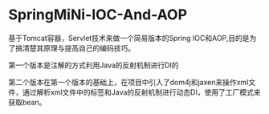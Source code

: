 # SpringMiNi-IOC-And-AOP
基于Tomcat容器，Servlet技术来做一个简易版本的Spring IOC和AOP,目的是为了搞清楚其原理与提高自己的编码技巧。

第一个版本是注解的方式利用Java的反射机制进行DI的

第二个版本在第一个版本的基础上，在项目中引入了dom4j和jaxen来操作xml文件，通过解析xml文件中的标签和Java的反射机制进行动态DI，使用了工厂模式来获取bean。
